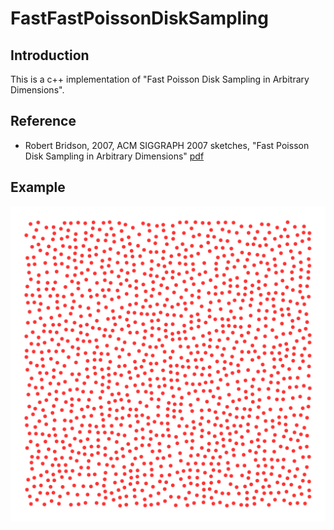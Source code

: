 FastFastPoissonDiskSampling
=======================
## Introduction
This is a c++ implementation of "Fast Poisson Disk Sampling in Arbitrary Dimensions".

## Reference
- Robert Bridson, 2007, ACM SIGGRAPH 2007 sketches, "Fast Poisson Disk Sampling in Arbitrary Dimensions" [pdf](https://www.cs.ubc.ca/~rbridson/docs/bridson-siggraph07-poissondisk.pdf)

## Example

![sample](pds.png)
